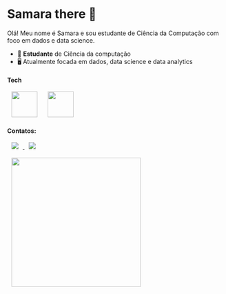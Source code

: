 # Samara there 👋

Olá! Meu nome é Samara e sou estudante de Ciência da Computação com foco em dados e data science.

- 📖 **Estudante** de Ciência da computação
- 🖥️ Atualmente focada em dados, data science e data analytics

#### Tech

<div style="display: inline" >
    <img hspace='10' width='60' height='60' src="https://cdn.jsdelivr.net/gh/devicons/devicon@latest/icons/python/python-original.svg" /> 
    <img hspace='10' width='60' height='60' src="https://cdn.jsdelivr.net/gh/devicons/devicon@latest/icons/mysql/mysql-original-wordmark.svg" />
    <!--ESTUDANDO -> <img hspace='10' width='60' height='60' src="https://cdn.jsdelivr.net/gh/devicons/devicon@latest/icons/pandas/pandas-original.svg" /> -->
</div>

#### Contatos:

<div style="display: inline" >
<a href='https://www.linkedin.com/in/samaraaugusto/'><img hspace='10' src='https://img.shields.io/badge/linkedin-%230077B5.svg?style=for-the-badge&logo=linkedin&logoColor=white'> </a>
<a href='mailto:samaraaugusto1115@gmail.com'><img hspace='10' src='https://img.shields.io/badge/Gmail-D14836?style=for-the-badge&logo=gmail&logoColor=white'></a>
</div>
<br></br>
<div aling='center'>
    <a href="https://github.com/SamaraAugusto15">
       <!-- <img hspace='10' width='400px' src='https://github-readme-stats.vercel.app/api?username=SamaraAugusto15&show_icons=true&theme=tokyonight&include_all_commits=true'/> -->
        <img hspace ='10' width='300px' src='https://github-readme-stats.vercel.app/api/top-langs/?username=SamaraAugusto15&layout=compact&langs_count=7&theme=tokyonight'/>
    </a>
</div>
